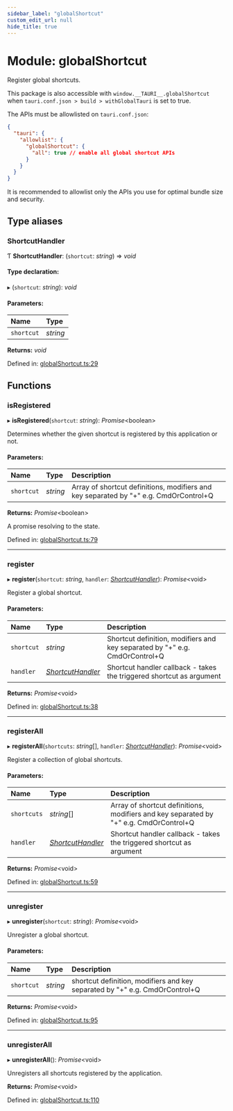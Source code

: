 ```yaml
---
sidebar_label: "globalShortcut"
custom_edit_url: null
hide_title: true
---
```


# Module: globalShortcut

Register global shortcuts.

This package is also accessible with `window.__TAURI__.globalShortcut` when `tauri.conf.json > build > withGlobalTauri` is set to true.

The APIs must be allowlisted on `tauri.conf.json`:
```json
{
  "tauri": {
    "allowlist": {
      "globalShortcut": {
        "all": true // enable all global shortcut APIs
      }
    }
  }
}
```
It is recommended to allowlist only the APIs you use for optimal bundle size and security.

## Type aliases

### ShortcutHandler

Ƭ **ShortcutHandler**: (`shortcut`: *string*) => *void*

#### Type declaration:

▸ (`shortcut`: *string*): *void*

#### Parameters:

Name | Type |
:------ | :------ |
`shortcut` | *string* |

**Returns:** *void*

Defined in: [globalShortcut.ts:29](https://github.com/tauri-apps/tauri/blob/3afef190/tooling/api/src/globalShortcut.ts#L29)

## Functions

### isRegistered

▸ **isRegistered**(`shortcut`: *string*): *Promise*<boolean\>

Determines whether the given shortcut is registered by this application or not.

#### Parameters:

Name | Type | Description |
:------ | :------ | :------ |
`shortcut` | *string* | Array of shortcut definitions, modifiers and key separated by "+" e.g. CmdOrControl+Q   |

**Returns:** *Promise*<boolean\>

A promise resolving to the state.

Defined in: [globalShortcut.ts:79](https://github.com/tauri-apps/tauri/blob/3afef190/tooling/api/src/globalShortcut.ts#L79)

___

### register

▸ **register**(`shortcut`: *string*, `handler`: [*ShortcutHandler*](globalshortcut.md#shortcuthandler)): *Promise*<void\>

Register a global shortcut.

#### Parameters:

Name | Type | Description |
:------ | :------ | :------ |
`shortcut` | *string* | Shortcut definition, modifiers and key separated by "+" e.g. CmdOrControl+Q   |
`handler` | [*ShortcutHandler*](globalshortcut.md#shortcuthandler) | Shortcut handler callback - takes the triggered shortcut as argument   |

**Returns:** *Promise*<void\>

Defined in: [globalShortcut.ts:38](https://github.com/tauri-apps/tauri/blob/3afef190/tooling/api/src/globalShortcut.ts#L38)

___

### registerAll

▸ **registerAll**(`shortcuts`: *string*[], `handler`: [*ShortcutHandler*](globalshortcut.md#shortcuthandler)): *Promise*<void\>

Register a collection of global shortcuts.

#### Parameters:

Name | Type | Description |
:------ | :------ | :------ |
`shortcuts` | *string*[] | Array of shortcut definitions, modifiers and key separated by "+" e.g. CmdOrControl+Q   |
`handler` | [*ShortcutHandler*](globalshortcut.md#shortcuthandler) | Shortcut handler callback - takes the triggered shortcut as argument   |

**Returns:** *Promise*<void\>

Defined in: [globalShortcut.ts:59](https://github.com/tauri-apps/tauri/blob/3afef190/tooling/api/src/globalShortcut.ts#L59)

___

### unregister

▸ **unregister**(`shortcut`: *string*): *Promise*<void\>

Unregister a global shortcut.

#### Parameters:

Name | Type | Description |
:------ | :------ | :------ |
`shortcut` | *string* | shortcut definition, modifiers and key separated by "+" e.g. CmdOrControl+Q   |

**Returns:** *Promise*<void\>

Defined in: [globalShortcut.ts:95](https://github.com/tauri-apps/tauri/blob/3afef190/tooling/api/src/globalShortcut.ts#L95)

___

### unregisterAll

▸ **unregisterAll**(): *Promise*<void\>

Unregisters all shortcuts registered by the application.

**Returns:** *Promise*<void\>

Defined in: [globalShortcut.ts:110](https://github.com/tauri-apps/tauri/blob/3afef190/tooling/api/src/globalShortcut.ts#L110)
